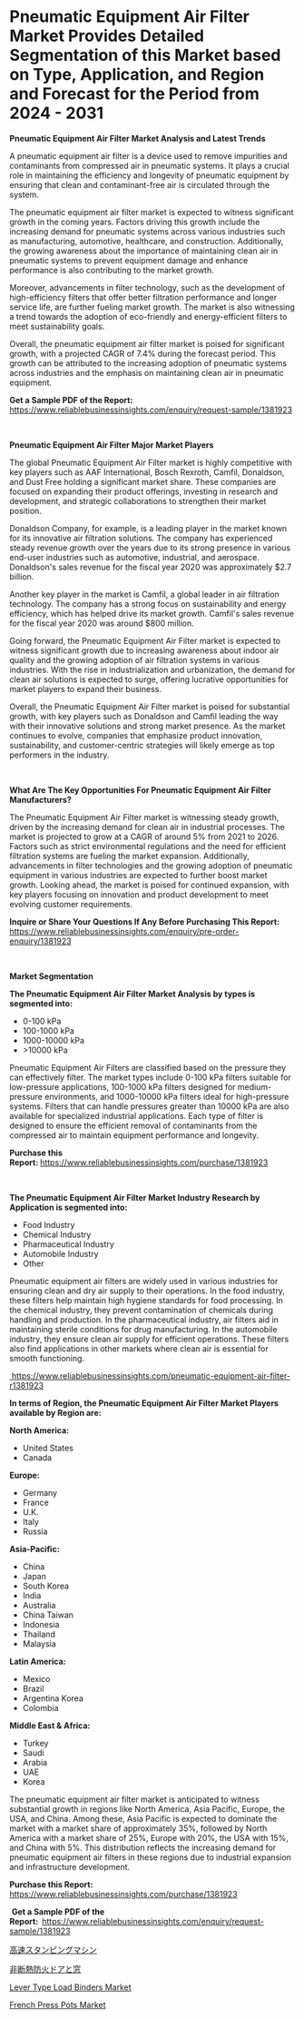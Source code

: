 <p><h1>Pneumatic Equipment Air Filter Market Provides Detailed Segmentation of this Market based on Type, Application, and Region and Forecast for the Period from 2024 - 2031</h1></p><p><strong>Pneumatic Equipment Air Filter Market Analysis and Latest Trends</strong></p>
<p><p>A pneumatic equipment air filter is a device used to remove impurities and contaminants from compressed air in pneumatic systems. It plays a crucial role in maintaining the efficiency and longevity of pneumatic equipment by ensuring that clean and contaminant-free air is circulated through the system.</p><p>The pneumatic equipment air filter market is expected to witness significant growth in the coming years. Factors driving this growth include the increasing demand for pneumatic systems across various industries such as manufacturing, automotive, healthcare, and construction. Additionally, the growing awareness about the importance of maintaining clean air in pneumatic systems to prevent equipment damage and enhance performance is also contributing to the market growth.</p><p>Moreover, advancements in filter technology, such as the development of high-efficiency filters that offer better filtration performance and longer service life, are further fueling market growth. The market is also witnessing a trend towards the adoption of eco-friendly and energy-efficient filters to meet sustainability goals.</p><p>Overall, the pneumatic equipment air filter market is poised for significant growth, with a projected CAGR of 7.4% during the forecast period. This growth can be attributed to the increasing adoption of pneumatic systems across industries and the emphasis on maintaining clean air in pneumatic equipment.</p></p>
<p><strong>Get a Sample PDF of the Report:&nbsp;</strong> <a href="https://www.reliablebusinessinsights.com/enquiry/request-sample/1381923">https://www.reliablebusinessinsights.com/enquiry/request-sample/1381923</a></p>
<p>&nbsp;</p>
<p><strong>Pneumatic Equipment Air Filter Major Market Players</strong></p>
<p><p>The global Pneumatic Equipment Air Filter market is highly competitive with key players such as AAF International, Bosch Rexroth, Camfil, Donaldson, and Dust Free holding a significant market share. These companies are focused on expanding their product offerings, investing in research and development, and strategic collaborations to strengthen their market position.</p><p>Donaldson Company, for example, is a leading player in the market known for its innovative air filtration solutions. The company has experienced steady revenue growth over the years due to its strong presence in various end-user industries such as automotive, industrial, and aerospace. Donaldson's sales revenue for the fiscal year 2020 was approximately $2.7 billion.</p><p>Another key player in the market is Camfil, a global leader in air filtration technology. The company has a strong focus on sustainability and energy efficiency, which has helped drive its market growth. Camfil's sales revenue for the fiscal year 2020 was around $800 million.</p><p>Going forward, the Pneumatic Equipment Air Filter market is expected to witness significant growth due to increasing awareness about indoor air quality and the growing adoption of air filtration systems in various industries. With the rise in industrialization and urbanization, the demand for clean air solutions is expected to surge, offering lucrative opportunities for market players to expand their business.</p><p>Overall, the Pneumatic Equipment Air Filter market is poised for substantial growth, with key players such as Donaldson and Camfil leading the way with their innovative solutions and strong market presence. As the market continues to evolve, companies that emphasize product innovation, sustainability, and customer-centric strategies will likely emerge as top performers in the industry.</p></p>
<p>&nbsp;</p>
<p><strong>What Are The Key Opportunities For Pneumatic Equipment Air Filter Manufacturers?</strong></p>
<p><p>The Pneumatic Equipment Air Filter market is witnessing steady growth, driven by the increasing demand for clean air in industrial processes. The market is projected to grow at a CAGR of around 5% from 2021 to 2026. Factors such as strict environmental regulations and the need for efficient filtration systems are fueling the market expansion. Additionally, advancements in filter technologies and the growing adoption of pneumatic equipment in various industries are expected to further boost market growth. Looking ahead, the market is poised for continued expansion, with key players focusing on innovation and product development to meet evolving customer requirements.</p></p>
<p><strong>Inquire or Share Your Questions If Any Before Purchasing This Report:</strong> <a href="https://www.reliablebusinessinsights.com/enquiry/pre-order-enquiry/1381923">https://www.reliablebusinessinsights.com/enquiry/pre-order-enquiry/1381923</a></p>
<p>&nbsp;</p>
<p><strong>Market Segmentation</strong></p>
<p><strong>The Pneumatic Equipment Air Filter Market Analysis by types is segmented into:</strong></p>
<p><ul><li>0-100 kPa</li><li>100-1000 kPa</li><li>1000-10000 kPa</li><li>>10000 kPa</li></ul></p>
<p><p>Pneumatic Equipment Air Filters are classified based on the pressure they can effectively filter. The market types include 0-100 kPa filters suitable for low-pressure applications, 100-1000 kPa filters designed for medium-pressure environments, and 1000-10000 kPa filters ideal for high-pressure systems. Filters that can handle pressures greater than 10000 kPa are also available for specialized industrial applications. Each type of filter is designed to ensure the efficient removal of contaminants from the compressed air to maintain equipment performance and longevity.</p></p>
<p><strong>Purchase this Report:&nbsp;</strong><a href="https://www.reliablebusinessinsights.com/purchase/1381923">https://www.reliablebusinessinsights.com/purchase/1381923</a></p>
<p>&nbsp;</p>
<p><strong>The Pneumatic Equipment Air Filter Market Industry Research by Application is segmented into:</strong></p>
<p><ul><li>Food Industry</li><li>Chemical Industry</li><li>Pharmaceutical Industry</li><li>Automobile Industry</li><li>Other</li></ul></p>
<p><p>Pneumatic equipment air filters are widely used in various industries for ensuring clean and dry air supply to their operations. In the food industry, these filters help maintain high hygiene standards for food processing. In the chemical industry, they prevent contamination of chemicals during handling and production. In the pharmaceutical industry, air filters aid in maintaining sterile conditions for drug manufacturing. In the automobile industry, they ensure clean air supply for efficient operations. These filters also find applications in other markets where clean air is essential for smooth functioning.</p></p>
<p><a href="https://www.reliablebusinessinsights.com/pneumatic-equipment-air-filter-r1381923">&nbsp;https://www.reliablebusinessinsights.com/pneumatic-equipment-air-filter-r1381923</a></p>
<p><strong>In terms of Region, the Pneumatic Equipment Air Filter Market Players available by Region are:</strong></p>
<p>
    <p> <strong> North America: </strong>
        <ul>
            <li>United States</li>
            <li>Canada</li>
        </ul>
        </p> 
    <p> <strong> Europe: </strong>
        <ul>
            <li>Germany</li>
            <li>France</li>
            <li>U.K.</li>
            <li>Italy</li>
            <li>Russia</li>
        </ul>
        </p> 
    <p> <strong> Asia-Pacific: </strong>
        <ul>
            <li>China</li>
            <li>Japan</li>
            <li>South Korea</li>
            <li>India</li>
            <li>Australia</li>
            <li>China Taiwan</li>
            <li>Indonesia</li>
            <li>Thailand</li>
            <li>Malaysia</li>
        </ul>
        </p> 
    <p> <strong> Latin America: </strong>
        <ul>
            <li>Mexico</li>
            <li>Brazil</li>
            <li>Argentina Korea</li>
            <li>Colombia</li>
        </ul>
        </p> 
    <p> <strong> Middle East & Africa: </strong>
        <ul>
            <li>Turkey</li>
            <li>Saudi</li>
            <li>Arabia</li>
            <li>UAE</li>
            <li>Korea</li>
        </ul>
    </p>
    </p>
<p><p>The pneumatic equipment air filter market is anticipated to witness substantial growth in regions like North America, Asia Pacific, Europe, the USA, and China. Among these, Asia Pacific is expected to dominate the market with a market share of approximately 35%, followed by North America with a market share of 25%, Europe with 20%, the USA with 15%, and China with 5%. This distribution reflects the increasing demand for pneumatic equipment air filters in these regions due to industrial expansion and infrastructure development.</p></p>
<p><strong>Purchase this Report: </strong><a href="https://www.reliablebusinessinsights.com/purchase/1381923">https://www.reliablebusinessinsights.com/purchase/1381923</a></p>
<p>&nbsp;<strong>Get a Sample PDF of the Report:&nbsp;&nbsp;</strong><a href="https://www.reliablebusinessinsights.com/enquiry/request-sample/1381923">https://www.reliablebusinessinsights.com/enquiry/request-sample/1381923</a></p>
<p><strong></strong></p>
<p><p><a href="https://github.com/ChloeConn27/Market-Research-Report-List-1/blob/main/7990997161549.md">高速スタンピングマシン</a></p><p><a href="https://github.com/Andrewones2023/Market-Research-Report-List-1/blob/main/7256893161548.md">非断熱防火ドアと窓</a></p><p><a href="https://github.com/lylyparadise/Market-Research-Report-List-4/blob/main/lever-type-load-binders-market.md">Lever Type Load Binders Market</a></p><p><a href="https://github.com/johnbach50/Market-Research-Report-List-4/blob/main/french-press-pots-market.md">French Press Pots Market</a></p></p>